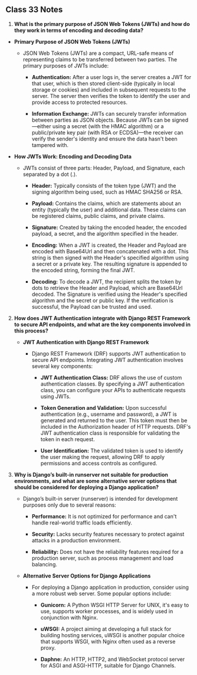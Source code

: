 ## Class 33 Notes

1. **What is the primary purpose of JSON Web Tokens (JWTs) and how do they work in terms of encoding and decoding data?**

- **Primary Purpose of JSON Web Tokens (JWTs)**

    - JSON Web Tokens (JWTs) are a compact, URL-safe means of representing claims to be transferred between two parties. The primary purposes of JWTs include:

        - **Authentication:** After a user logs in, the server creates a JWT for that user, which is then stored client-side (typically in local storage or cookies) and included in subsequent requests to the server. The server then verifies the token to identify the user and provide access to protected resources.

        - **Information Exchange:** JWTs can securely transfer information between parties as JSON objects. Because JWTs can be signed—either using a secret (with the HMAC algorithm) or a public/private key pair (with RSA or ECDSA)—the receiver can verify the sender's identity and ensure the data hasn't been tampered with.

- **How JWTs Work: Encoding and Decoding Data**

    - JWTs consist of three parts: Header, Payload, and Signature, each separated by a dot (.).

        - **Header:** Typically consists of the token type (JWT) and the signing algorithm being used, such as HMAC SHA256 or RSA.

        - **Payload:** Contains the claims, which are statements about an entity (typically the user) and additional data. These claims can be registered claims, public claims, and private claims.

        - **Signature:** Created by taking the encoded header, the encoded payload, a secret, and the algorithm specified in the header.

        - **Encoding:** When a JWT is created, the Header and Payload are encoded with Base64Url and then concatenated with a dot. This string is then signed with the Header's specified algorithm using a secret or a private key. The resulting signature is appended to the encoded string, forming the final JWT.

        - **Decoding:** To decode a JWT, the recipient splits the token by dots to retrieve the Header and Payload, which are Base64Url decoded. The Signature is verified using the Header's specified algorithm and the secret or public key. If the verification is successful, the Payload can be trusted and used.

2. **How does JWT Authentication integrate with Django REST Framework to secure API endpoints, and what are the key components involved in this process?**

    - **JWT Authentication with Django REST Framework**
        - Django REST Framework (DRF) supports JWT authentication to secure API endpoints. Integrating JWT authentication involves several key components:

            - **JWT Authentication Class:** DRF allows the use of custom authentication classes. By specifying a JWT authentication class, you can configure your APIs to authenticate requests using JWTs.

            - **Token Generation and Validation:** Upon successful authentication (e.g., username and password), a JWT is generated and returned to the user. This token must then be included in the Authorization header of HTTP requests. DRF's JWT authentication class is responsible for validating the token in each request.

            - **User Identification:** The validated token is used to identify the user making the request, allowing DRF to apply permissions and access controls as configured.

3. **Why is Django’s built-in runserver not suitable for production environments, and what are some alternative server options that should be considered for deploying a Django application?**

    - Django’s built-in server (runserver) is intended for development purposes only due to several reasons:

        - **Performance:** It is not optimized for performance and can't handle real-world traffic loads efficiently.

        - **Security:** Lacks security features necessary to protect against attacks in a production environment.

        - **Reliability:** Does not have the reliability features required for a production server, such as process management and load balancing.

    - **Alternative Server Options for Django Applications**
    
        - For deploying a Django application in production, consider using a more robust web server. Some popular options include:

            - **Gunicorn:** A Python WSGI HTTP Server for UNIX, it's easy to use, supports worker processes, and is widely used in conjunction with Nginx.

            - **uWSGI:** A project aiming at developing a full stack for building hosting services, uWSGI is another popular choice that supports WSGI, with Nginx often used as a reverse proxy.

            - **Daphne:** An HTTP, HTTP2, and WebSocket protocol server for ASGI and ASGI-HTTP, suitable for Django Channels.